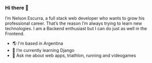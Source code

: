 ### Hi there 👋

I’m Nelson Escurra, a full stack web developer who wants to grow his professional career. That’s the reason I’m always trying to learn new technologies. I am a Backend enthusiast but I can do just as well in the Frontend.

- :earth_americas: I'm based in Argentina
- 🌱 I’m currently learning Django
- 💬 Ask me about web apps, triathlon, running and videogames
